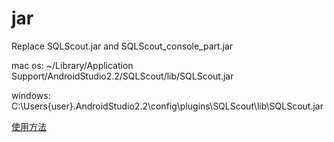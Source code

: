 # jar

Replace SQLScout.jar and SQLScout_console_part.jar

mac os: ~/Library/Application Support/AndroidStudio2.2/SQLScout/lib/SQLScout.jar

windows: C:\Users\{user}\.AndroidStudio2.2\config\plugins\SQLScout\lib\SQLScout.jar

[使用方法](http://539go.com/index.php/archives/201607/250.html)
